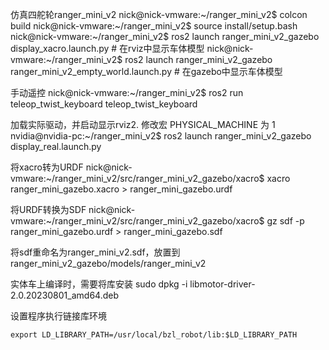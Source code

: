 
仿真四舵轮ranger_mini_v2
nick@nick-vmware:~/ranger_mini_v2$ colcon build
nick@nick-vmware:~/ranger_mini_v2$ source install/setup.bash
nick@nick-vmware:~/ranger_mini_v2$ ros2 launch ranger_mini_v2_gazebo display_xacro.launch.py                    # 在rviz中显示车体模型
nick@nick-vmware:~/ranger_mini_v2$ ros2 launch ranger_mini_v2_gazebo ranger_mini_v2_empty_world.launch.py		# 在gazebo中显示车体模型

手动遥控
nick@nick-vmware:~/ranger_mini_v2$ ros2 run teleop_twist_keyboard teleop_twist_keyboard

加载实际驱动，并启动显示rviz2. 修改宏 PHYSICAL_MACHINE 为 1
nvidia@nvidia-pc:~/ranger_mini_v2$ ros2 launch ranger_mini_v2_gazebo display_real.launch.py

将xacro转为URDF
nick@nick-vmware:~/ranger_mini_v2/src/ranger_mini_v2_gazebo/xacro$ xacro ranger_mini_gazebo.xacro > ranger_mini_gazebo.urdf

将URDF转换为SDF
nick@nick-vmware:~/ranger_mini_v2/src/ranger_mini_v2_gazebo/xacro$ gz sdf -p ranger_mini_gazebo.urdf > ranger_mini_gazebo.sdf

将sdf重命名为ranger_mini_v2.sdf，放置到ranger_mini_v2_gazebo/models/ranger_mini_v2

实体车上编译时，需要将库安装
sudo dpkg -i libmotor-driver-2.0.20230801_amd64.deb

设置程序执行链接库环境
``````
export LD_LIBRARY_PATH=/usr/local/bzl_robot/lib:$LD_LIBRARY_PATH
``````
